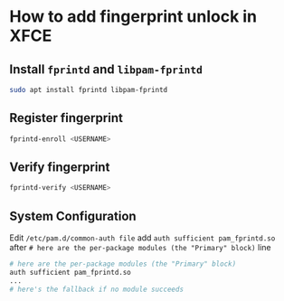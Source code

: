 # How to add fingerprint unlock in XFCE

## Install `fprintd` and `libpam-fprintd`

```bash
sudo apt install fprintd libpam-fprintd
```

## Register fingerprint

```bash
fprintd-enroll <USERNAME>
```

## Verify fingerprint

```bash
fprintd-verify <USERNAME>
```

## System Configuration

Edit `/etc/pam.d/common-auth file` add `auth sufficient pam_fprintd.so` after `# here are the per-package modules (the "Primary" block)` line
```bash
# here are the per-package modules (the "Primary" block)
auth sufficient pam_fprintd.so
...
# here's the fallback if no module succeeds
```
